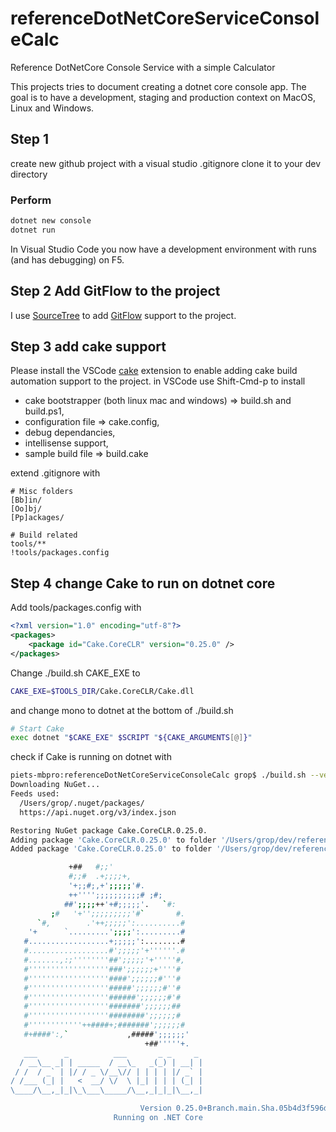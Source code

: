 # referenceDotNetCoreServiceConsoleCalc

Reference DotNetCore Console Service with a simple Calculator

This projects tries to document creating a dotnet core console app.
The goal is to have a development, staging  and production context on MacOS, Linux and Windows.

## Step 1

create new github project with a visual studio .gitignore
clone it to your dev directory

### Perform

```bash
dotnet new console
dotnet run
```

In Visual Studio Code you now have a development environment with runs (and has debugging) on F5.

## Step 2 Add GitFlow to the project

I use [SourceTree](https://www.sourcetreeapp.com/) to add [GitFlow](http://nvie.com/posts/a-successful-git-branching-model/) support to the project.

## Step 3 add cake support

Please install the VSCode [cake](https://cakebuild.net/) extension to enable adding cake build automation support to the project.
in VSCode use Shift-Cmd-p to install

- cake bootstrapper (both linux mac and windows) => build.sh and build.ps1,
- configuration file => cake.config,
- debug dependancies,
- intellisense support,
- sample build file => build.cake

extend .gitignore with

```gitignore
# Misc folders
[Bb]in/
[Oo]bj/
[Pp]ackages/

# Build related
tools/**
!tools/packages.config
```
## Step 4 change Cake to run on dotnet core

Add tools/packages.config with

```xml
<?xml version="1.0" encoding="utf-8"?>
<packages>
    <package id="Cake.CoreCLR" version="0.25.0" />
</packages>
```

Change ./build.sh CAKE_EXE to

```bash
CAKE_EXE=$TOOLS_DIR/Cake.CoreCLR/Cake.dll
```

and change mono to dotnet at the bottom of ./build.sh

```bash
# Start Cake
exec dotnet "$CAKE_EXE" $SCRIPT "${CAKE_ARGUMENTS[@]}"
```

check if Cake is running on dotnet with

```bash
piets-mbpro:referenceDotNetCoreServiceConsoleCalc grop$ ./build.sh --version
Downloading NuGet...
Feeds used:
  /Users/grop/.nuget/packages/
  https://api.nuget.org/v3/index.json

Restoring NuGet package Cake.CoreCLR.0.25.0.
Adding package 'Cake.CoreCLR.0.25.0' to folder '/Users/grop/dev/reference/referenceDotNetCoreServiceConsoleCalc/tools'
Added package 'Cake.CoreCLR.0.25.0' to folder '/Users/grop/dev/reference/referenceDotNetCoreServiceConsoleCalc/tools'

             +##   #;;'
             #;;#  .+;;;;+,
             '+;;#;,+';;;;;'#.
             ++'''';;;;;;;;;;# ;#;
            ##';;;;++'+#;;;;;'.   `#:
         ;#   '+'';;;;;;;;;'#`       #.
      `#,        .'++;;;;;':..........#
    '+      `.........';;;;':.........#
   #..................+;;;;;':........#
   #..................#';;;;;'+''''''.#
   #.......,:;''''''''##';;;;;'+'''''#,
   #''''''''''''''''''###';;;;;;+''''#
   #''''''''''''''''''####';;;;;;#'''#
   #''''''''''''''''''#####';;;;;;#''#
   #''''''''''''''''''######';;;;;;#'#
   #''''''''''''''''''#######';;;;;;##
   #''''''''''''''''''########';;;;;;#
   #''''''''''''++####+;#######';;;;;;#
   #+####':,`             ,#####';;;;;;'
                              +##'''''+.
   ___      _          ___       _ _     _
  / __\__ _| | _____  / __\_   _(_) | __| |
 / /  / _` | |/ / _ \/__\// | | | | |/ _` |
/ /___ (_| |   <  __/ \/  \ |_| | | | (_| |
\____/\__,_|_|\_\___\_____/\__,_|_|_|\__,_|

                             Version 0.25.0+Branch.main.Sha.05b4d3f596defbdf5baecdb3712c9bc17f849b55
                       Running on .NET Core
```
